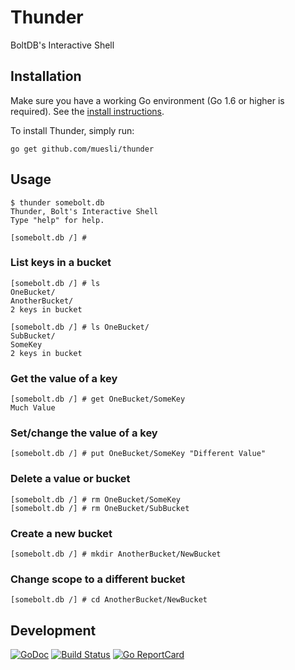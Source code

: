 Thunder
=======

BoltDB's Interactive Shell

## Installation

Make sure you have a working Go environment (Go 1.6 or higher is required).
See the [install instructions](http://golang.org/doc/install.html).

To install Thunder, simply run:

    go get github.com/muesli/thunder

## Usage

```
$ thunder somebolt.db
Thunder, Bolt's Interactive Shell
Type "help" for help.

[somebolt.db /] #
```

### List keys in a bucket

```
[somebolt.db /] # ls
OneBucket/
AnotherBucket/
2 keys in bucket

[somebolt.db /] # ls OneBucket/
SubBucket/
SomeKey
2 keys in bucket
```

### Get the value of a key

```
[somebolt.db /] # get OneBucket/SomeKey
Much Value
```

### Set/change the value of a key
```
[somebolt.db /] # put OneBucket/SomeKey "Different Value"
```

### Delete a value or bucket
```
[somebolt.db /] # rm OneBucket/SomeKey
[somebolt.db /] # rm OneBucket/SubBucket
```

### Create a new bucket
```
[somebolt.db /] # mkdir AnotherBucket/NewBucket
```

### Change scope to a different bucket
```
[somebolt.db /] # cd AnotherBucket/NewBucket
```

## Development

[![GoDoc](https://godoc.org/github.com/golang/gddo?status.svg)](https://godoc.org/github.com/muesli/thunder)
[![Build Status](https://travis-ci.org/muesli/thunder.svg?branch=master)](https://travis-ci.org/muesli/thunder)
[![Go ReportCard](http://goreportcard.com/badge/muesli/thunder)](http://goreportcard.com/report/muesli/thunder)
